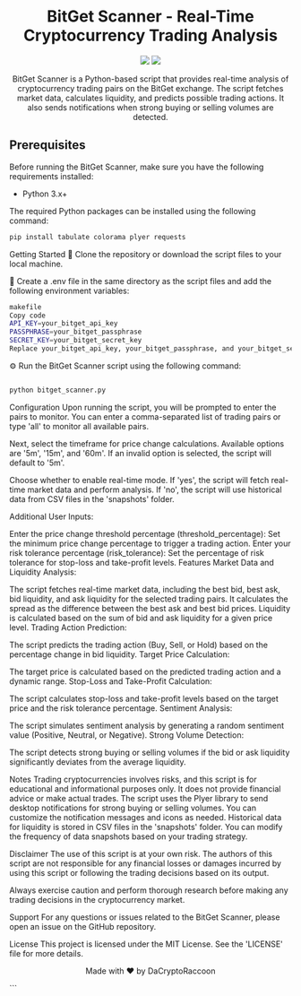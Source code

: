 <h1 align="center">
  BitGet Scanner - Real-Time Cryptocurrency Trading Analysis
</h1>

<p align="center">
  <img src="https://img.shields.io/github/DaCryptoRaccoon/Bitget-Scanner/blob/main/License">
  <img src="https://img.shields.io/github/languages/top/DaCryptoRaccoon/Bitget-Scanner">
</p>

<p align="center">
  BitGet Scanner is a Python-based script that provides real-time analysis of cryptocurrency trading pairs on the BitGet exchange. The script fetches market data, calculates liquidity, and predicts possible trading actions. It also sends notifications when strong buying or selling volumes are detected.
</p>

## Prerequisites

Before running the BitGet Scanner, make sure you have the following requirements installed:

- Python 3.x+

The required Python packages can be installed using the following command:

```bash
pip install tabulate colorama plyer requests
```
Getting Started
🚀 Clone the repository or download the script files to your local machine.

📂 Create a .env file in the same directory as the script files and add the following environment variables:
```bash
makefile
Copy code
API_KEY=your_bitget_api_key
PASSPHRASE=your_bitget_passphrase
SECRET_KEY=your_bitget_secret_key
Replace your_bitget_api_key, your_bitget_passphrase, and your_bitget_secret_key with your actual API credentials from BitGet.
```
⚙️ Run the BitGet Scanner script using the following command:

```bash

python bitget_scanner.py

```
Configuration
Upon running the script, you will be prompted to enter the pairs to monitor. You can enter a comma-separated list of trading pairs or type 'all' to monitor all available pairs.

Next, select the timeframe for price change calculations. Available options are '5m', '15m', and '60m'. If an invalid option is selected, the script will default to '5m'.

Choose whether to enable real-time mode. If 'yes', the script will fetch real-time market data and perform analysis. If 'no', the script will use historical data from CSV files in the 'snapshots' folder.

Additional User Inputs:

Enter the price change threshold percentage (threshold_percentage): Set the minimum price change percentage to trigger a trading action.
Enter your risk tolerance percentage (risk_tolerance): Set the percentage of risk tolerance for stop-loss and take-profit levels.
Features
Market Data and Liquidity Analysis:

The script fetches real-time market data, including the best bid, best ask, bid liquidity, and ask liquidity for the selected trading pairs.
It calculates the spread as the difference between the best ask and best bid prices.
Liquidity is calculated based on the sum of bid and ask liquidity for a given price level.
Trading Action Prediction:

The script predicts the trading action (Buy, Sell, or Hold) based on the percentage change in bid liquidity.
Target Price Calculation:

The target price is calculated based on the predicted trading action and a dynamic range.
Stop-Loss and Take-Profit Calculation:

The script calculates stop-loss and take-profit levels based on the target price and the risk tolerance percentage.
Sentiment Analysis:

The script simulates sentiment analysis by generating a random sentiment value (Positive, Neutral, or Negative).
Strong Volume Detection:

The script detects strong buying or selling volumes if the bid or ask liquidity significantly deviates from the average liquidity.

Notes
Trading cryptocurrencies involves risks, and this script is for educational and informational purposes only. It does not provide financial advice or make actual trades.
The script uses the Plyer library to send desktop notifications for strong buying or selling volumes. You can customize the notification messages and icons as needed.
Historical data for liquidity is stored in CSV files in the 'snapshots' folder. You can modify the frequency of data snapshots based on your trading strategy.

Disclaimer
The use of this script is at your own risk. The authors of this script are not responsible for any financial losses or damages incurred by using this script or following the trading decisions based on its output.

Always exercise caution and perform thorough research before making any trading decisions in the cryptocurrency market.

Support
For any questions or issues related to the BitGet Scanner, please open an issue on the GitHub repository.

License
This project is licensed under the MIT License. See the 'LICENSE' file for more details.

<p align="center">
  Made with ❤️ by DaCryptoRaccoon
</p>
```
